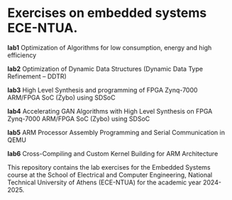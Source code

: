 # Exercises on embedded systems ECE-NTUA.

**lab1**  Optimization of Algorithms for low consumption, energy and high efficiency

**lab2**  Optimization of Dynamic Data Structures (Dynamic Data Type Refinement – ​​DDTR)

**lab3**  High Level Synthesis and programming of FPGA Zynq-7000 ARM/FPGA SoC (Zybo) using SDSoC

**lab4**  Accelerating GAN Algorithms with High Level Synthesis on FPGA Zynq-7000 ARM/FPGA SoC (Zybo) using SDSoC

**lab5**  ARM Processor Assembly Programming and Serial Communication in QEMU

**lab6**  Cross-Compiling and Custom Kernel Building for ARM Architecture


This repository contains the lab exercises for the Embedded Systems course at the School of Electrical and Computer Engineering, National Technical University of Athens (ECE-NTUA) for the academic year 2024-2025.
